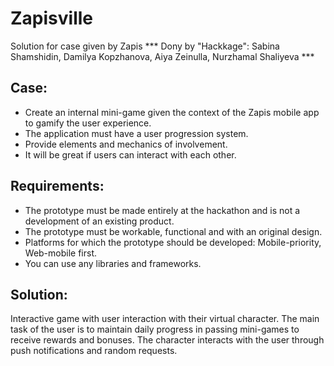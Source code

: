 # Zapisville
Solution for case given by Zapis
*** Dony by "Hackkage":
Sabina Shamshidin, Damilya Kopzhanova, Aiya Zeinulla, Nurzhamal Shaliyeva ***

## Case:
- Create an internal mini-game given the context of the Zapis mobile app to gamify the user experience.
- The application must have a user progression system.
- Provide elements and mechanics of involvement.
- It will be great if users can interact with each other.

## Requirements:
- The prototype must be made entirely at the hackathon and is not a development of an existing product.
- The prototype must be workable, functional and with an original design.
- Platforms for which the prototype should be developed: Mobile-priority, Web-mobile first.
- You can use any libraries and frameworks.

## Solution:
Interactive game with user interaction with their virtual character. The main task of the user is to maintain daily progress in passing mini-games to receive rewards and bonuses. The character interacts with the user through push notifications and random requests.

